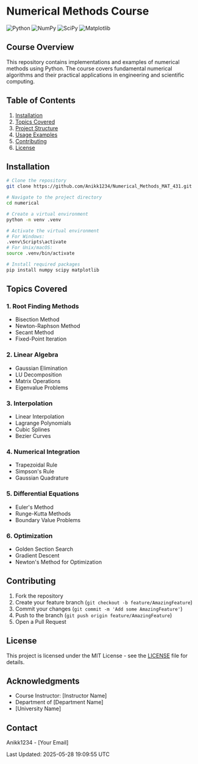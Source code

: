 # Numerical Methods Course

![Python](https://img.shields.io/badge/Python-3.9%2B-blue)
![NumPy](https://img.shields.io/badge/NumPy-Latest-green)
![SciPy](https://img.shields.io/badge/SciPy-Latest-green)
![Matplotlib](https://img.shields.io/badge/Matplotlib-Latest-orange)

## Course Overview

This repository contains implementations and examples of numerical methods using Python. The course covers fundamental numerical algorithms and their practical applications in engineering and scientific computing.

## Table of Contents

1. [Installation](#installation)
2. [Topics Covered](#topics-covered)
3. [Project Structure](#project-structure)
4. [Usage Examples](#usage-examples)
5. [Contributing](#contributing)
6. [License](#license)

## Installation

```bash
# Clone the repository
git clone https://github.com/Anikk1234/Numerical_Methods_MAT_431.git

# Navigate to the project directory
cd numerical

# Create a virtual environment
python -m venv .venv

# Activate the virtual environment
# For Windows:
.venv\Scripts\activate
# For Unix/macOS:
source .venv/bin/activate

# Install required packages
pip install numpy scipy matplotlib
```

## Topics Covered

### 1. Root Finding Methods
- Bisection Method
- Newton-Raphson Method
- Secant Method
- Fixed-Point Iteration

### 2. Linear Algebra
- Gaussian Elimination
- LU Decomposition
- Matrix Operations
- Eigenvalue Problems

### 3. Interpolation
- Linear Interpolation
- Lagrange Polynomials
- Cubic Splines
- Bezier Curves

### 4. Numerical Integration
- Trapezoidal Rule
- Simpson's Rule
- Gaussian Quadrature

### 5. Differential Equations
- Euler's Method
- Runge-Kutta Methods
- Boundary Value Problems

### 6. Optimization
- Golden Section Search
- Gradient Descent
- Newton's Method for Optimization




## Contributing

1. Fork the repository
2. Create your feature branch (`git checkout -b feature/AmazingFeature`)
3. Commit your changes (`git commit -m 'Add some AmazingFeature'`)
4. Push to the branch (`git push origin feature/AmazingFeature`)
5. Open a Pull Request

## License

This project is licensed under the MIT License - see the [LICENSE](LICENSE) file for details.

## Acknowledgments

- Course Instructor: [Instructor Name]
- Department of [Department Name]
- [University Name]

## Contact

Anikk1234 - [Your Email]

Last Updated: 2025-05-28 19:09:55 UTC
